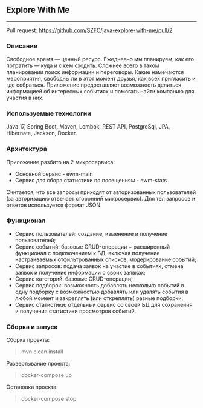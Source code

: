 ## Explore With Me
***
Pull request: https://github.com/SZFO/java-explore-with-me/pull/2
### Описание
Свободное время — ценный ресурс. Ежедневно мы планируем, как его потратить — куда и с кем сходить. Сложнее всего в таком планировании поиск информации и переговоры. Какие намечаются мероприятия, свободны ли в этот момент друзья, как всех пригласить и где собраться. Приложение предоставляет возможность делиться информацией об интересных событиях и помогать найти компанию для участия в них.

### Используемые технологии
Java 17, Spring Boot, Maven, Lombok, REST API, PostgreSql, JPA, Hibernate, Jackson, Docker.

### Архитектура
Приложение разбито на 2 микросервиса:
* Основной сервис - ewm-main
* Сервис для сбора статистики по посещениям - ewm-stats

Считается, что все запросы приходят от авторизованных пользователей (за авторизацию отвечает сторонний микросервис). Для тел запросов и ответов используется формат JSON.

### Функционал
* Сервис пользователей: создание, изменение и получение пользователей;
* Сервис событий: базовые CRUD-операции + расширенный функционал с подключением к БД, включая получение настраиваемых отфильтрованных списков, модерирование событий;
* Сервис запросов: подача заявок на участие в событиях, отмена заявок и получение информации о своих заявках;
* Сервис категорий: базовые CRUD-операции;
* Сервис подборок: возможность добавлять несколько событий в одну подборку с возможностью добавлять или удалять события в любой момент и закреплять (или откреплять) разные подборки;
* Сервис статистики: отдельный сервис со своей БД для сохранения и получения статистики просмотров событий.

### Сборка и запуск

Сборка проекта:

>mvn clean install

Развертывание проекта:

> docker-compose up

Остановка проекта:

> docker-compose stop
